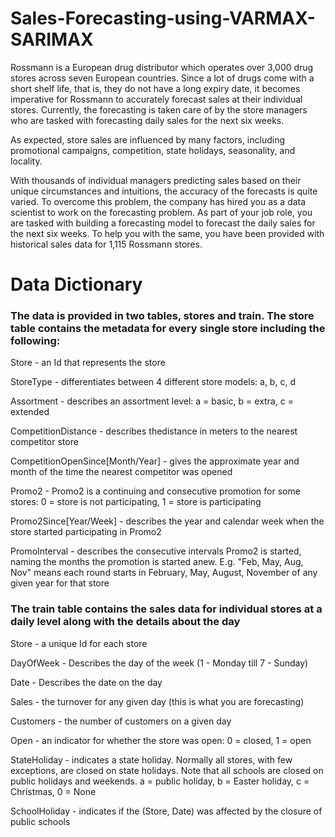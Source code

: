 # Sales-Forecasting-using-VARMAX-SARIMAX

Rossmann is a European drug distributor which operates over 3,000 drug stores across seven European countries. Since a lot of drugs come with a short shelf life, that is, they do not have a long expiry date, it becomes imperative for Rossmann to accurately forecast sales at their individual stores. Currently, the forecasting is taken care of by the store managers who are tasked with forecasting daily sales for the next six weeks. 


As expected, store sales are influenced by many factors, including promotional campaigns, competition, state holidays, seasonality, and locality.


With thousands of individual managers predicting sales based on their unique circumstances and intuitions, the accuracy of the forecasts is quite varied. To overcome this problem, the company has hired you as a data scientist to work on the forecasting problem. As part of your job role, you are tasked with building a forecasting model to forecast the daily sales for the next six weeks. To help you with the same, you have been provided with historical sales data for 1,115 Rossmann stores.

# Data Dictionary
### The data is provided in two tables, stores and train. The store table contains the metadata for every single store including the following:

 

Store - an Id that represents the store

StoreType - differentiates between 4 different store models: a, b, c, d

Assortment - describes an assortment level: a = basic, b = extra, c = extended

CompetitionDistance - describes thedistance in meters to the nearest competitor store

CompetitionOpenSince[Month/Year] - gives the approximate year and month of the time the nearest competitor was opened

Promo2 - Promo2 is a continuing and consecutive promotion for some stores: 0 = store is not participating, 1 = store is participating

Promo2Since[Year/Week] - describes the year and calendar week when the store started participating in Promo2

PromoInterval - describes the consecutive intervals Promo2 is started, naming the months the promotion is started anew. E.g. "Feb, May, Aug, Nov" means each round starts in February, May, August, November of any given year for that store

 

### The train table contains the sales data for individual stores at a daily level along with the details about the day

 

Store - a unique Id for each store

DayOfWeek - Describes the day of the week (1 - Monday till 7 - Sunday)

Date - Describes the date on the day

Sales - the turnover for any given day (this is what you are forecasting)

Customers - the number of customers on a given day

Open - an indicator for whether the store was open: 0 = closed, 1 = open

StateHoliday - indicates a state holiday. Normally all stores, with few exceptions, are closed on state holidays. Note that all schools are closed on public holidays and weekends. a = public holiday, b = Easter holiday, c = Christmas, 0 = None

SchoolHoliday - indicates if the (Store, Date) was affected by the closure of public schools

 
